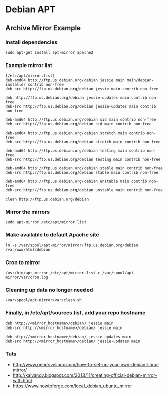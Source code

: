 # Debian APT

## Archive Mirror Example

### Install dependencies

    sudo apt-get install apt-mirror apache2

### Example mirror list

    [/etc/apt/mirror.list]
    deb-amd64 http://ftp.us.debian.org/debian jessie main main/debian-installer contrib non-free
    deb-src http://ftp.us.debian.org/debian jessie main contrib non-free
     
    deb http://ftp.us.debian.org/debian jessie-updates main contrib non-free
    deb-src http://ftp.us.debian.org/debian jessie-updates main contrib non-free
     
    deb-amd64 http://ftp.us.debian.org/debian sid main contrib non-free
    deb-src http://ftp.us.debian.org/debian sid main contrib non-free
     
    deb-amd64 http://ftp.us.debian.org/debian stretch main contrib non-free
    deb-src http://ftp.us.debian.org/debian stretch main contrib non-free
     
    deb-amd64 http://ftp.us.debian.org/debian testing main contrib non-free
    deb-src http://ftp.us.debian.org/debian testing main contrib non-free
     
    deb-amd64 http://ftp.us.debian.org/debian stable main contrib non-free
    deb-src http://ftp.us.debian.org/debian stable main contrib non-free
     
    deb-amd64 http://ftp.us.debian.org/debian unstable main contrib non-free
    deb-src http://ftp.us.debian.org/debian unstable main contrib non-free
     
    clean http://ftp.us.debian.org/debian

### Mirror the mirrors 

    sudo apt-mirror /etc/apt/mirror.list

### Make available to default Apache site

    ln -s /var/spool/apt-mirror/mirror/ftp.us.debian.org/debian /var/www/html/debian

### Cron to mirror

    /usr/bin/apt-mirror /etc/apt/mirror.list > /var/spool/apt-mirror/var/cron.log

### Cleaning up data no longer needed 

    /var/spool/apt-mirror/var/clean.sh

### Finally, in /etc/apt/sources.list, add your repo hostname

    deb http://<mirror_hostname>/debian/ jessie main
    deb-src http://<mirror_hostname>/debian/ jessie main
    
    deb http://<mirror_hostname>/debian/ jessie-updates main
    deb-src http://<mirror_hostname>/debian/ jessie-updates main


### Tuts

* http://www.pendrivelinux.com/how-to-set-up-your-own-debian-linux-mirror/
* http://kaivanov.blogspot.com/2013/11/creating-official-debian-mirror-with.html
* https://www.howtoforge.com/local_debian_ubuntu_mirror
